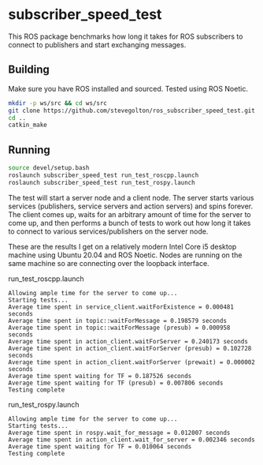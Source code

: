 # subscriber_speed_test

This ROS package benchmarks how long it takes for ROS subscribers to connect to publishers and start exchanging messages.

## Building

Make sure you have ROS installed and sourced. Tested using ROS Noetic.

```bash
mkdir -p ws/src && cd ws/src
git clone https://github.com/stevegolton/ros_subscriber_speed_test.git
cd ..
catkin_make
```

## Running

```bash
source devel/setup.bash
roslaunch subscriber_speed_test run_test_roscpp.launch
roslaunch subscriber_speed_test run_test_rospy.launch
```

The test will start a server node and a client node. The server starts various services (publishers, service servers and action servers) and spins forever. The client comes up, waits for an arbitrary amount of time for the server to come up, and then performs a bunch of tests to work out how long it takes to connect to various services/publishers on the server node.

These are the results I get on a relatively modern Intel Core i5 desktop machine using Ubuntu 20.04 and ROS Noetic. Nodes are running on the same machine so are connecting over the loopback interface.

run_test_roscpp.launch
```
Allowing ample time for the server to come up...
Starting tests...
Average time spent in service_client.waitForExistence = 0.000481 seconds
Average time spent in topic::waitForMessage = 0.198579 seconds
Average time spent in topic::waitForMessage (presub) = 0.000958 seconds
Average time spent in action_client.waitForServer = 0.240173 seconds
Average time spent in action_client.waitForServer (presub) = 0.102728 seconds
Average time spent in action_client.waitForServer (prewait) = 0.000002 seconds
Average time spent waiting for TF = 0.187526 seconds
Average time spent waiting for TF (presub) = 0.007806 seconds
Testing complete
```

run_test_rospy.launch
```
Allowing ample time for the server to come up...
Starting tests...
Average time spent in rospy.wait_for_message = 0.012007 seconds
Average time spent in action_client.wait_for_server = 0.002346 seconds
Average time spent waiting for TF = 0.010064 seconds
Testing complete
```
